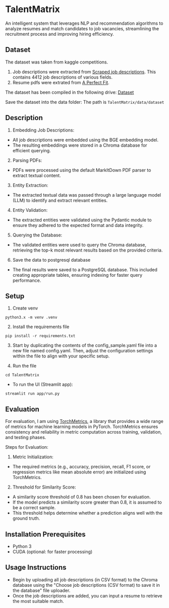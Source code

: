 # TalentMatrix

An intelligent system that leverages NLP and recommendation algorithms to analyze resumes and match candidates to job vacancies, streamlining the recruitment process and improving hiring efficiency.


## Dataset
The dataset was taken from kaggle competitions. 
1. Job descriptions were extracted from [Scraped job descriptions](https://www.kaggle.com/datasets/marcocavaco/scraped-job-descriptions?resource=download). This contains 4412 job descriptions of various fields.
2. Resume pdfs were extrated from [A Perfect Fit](https://www.kaggle.com/datasets/mukund23/a-perfect-fit).

The dataset has been compiled in the following drive:
[Dataset](https://drive.google.com/drive/folders/1r9C3WWqdnq67fh3Ez-Lj-mJiNkZsR4FW?usp=drive_link)

Save the dataset into the data folder: The path is `TalentMatrix/data/dataset`


## Description

1. Embedding Job Descriptions:

- All job descriptions were embedded using the BGE embedding model.
- The resulting embeddings were stored in a Chroma database for efficient querying.

2. Parsing PDFs:

- PDFs were processed using the default MarkItDown PDF parser to extract textual content.

3. Entity Extraction:

- The extracted textual data was passed through a large language model (LLM) to identify and extract relevant entities.

4. Entity Validation:

- The extracted entities were validated using the Pydantic module to ensure they adhered to the expected format and data integrity.

5. Querying the Database:

- The validated entities were used to query the Chroma database, retrieving the top-k most relevant results based on the provided criteria.

6. Save the data to postgresql database

- The final results were saved to a PostgreSQL database. This included creating appropriate tables, ensuring indexing for faster query performance.


## Setup
1. Create venv

`python3.x -m venv .venv`

2. Install the requirements file

`pip install -r requirements.txt`

3. Start by duplicating the contents of the config_sample.yaml file into a new file named config.yaml. Then, adjust the configuration settings within the file to align with your specific setup.

4. Run the file

`cd TalentMatrix`

- To run the UI (Streamlit app):

`streamlit run app/run.py`


## Evaluation 
For evaluation, I am using [TorchMetrics](https://lightning.ai/docs/torchmetrics/stable/), a library that provides a wide range of metrics for machine learning models in PyTorch. TorchMetrics ensures consistency and reliability in metric computation across training, validation, and testing phases.

Steps for Evaluation:

1. Metric Initialization:

- The required metrics (e.g., accuracy, precision, recall, F1 score, or regression metrics like mean absolute error) are initialized using TorchMetrics.

2. Threshold for Similarity Score:

- A similarity score threshold of 0.8 has been chosen for evaluation.
- If the model predicts a similarity score greater than 0.8, it is assumed to be a correct sample.
- This threshold helps determine whether a prediction aligns well with the ground truth.


## Installation Prerequisites

- Python 3
- CUDA (optional: for faster processing)

## Usage Instructions

- Begin by uploading all job descriptions (in CSV format) to the Chroma database using the "Choose job descriptions (CSV format) to save it in the database" file uploader.
- Once the job descriptions are added, you can input a resume to retrieve the most suitable match.